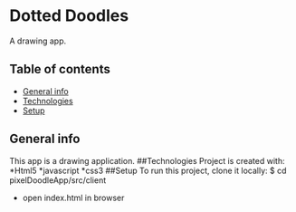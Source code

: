 # Dotted Doodles
A drawing app.
## Table of contents
* [General info](#general-info)
* [Technologies](#technologies)
* [Setup](#setup)
## General info
This app is a drawing application.
##Technologies
Project is created with:
*Html5
*javascript
*css3
##Setup
To run this project, clone it locally:
$ cd pixelDoodleApp/src/client
* open index.html in browser
